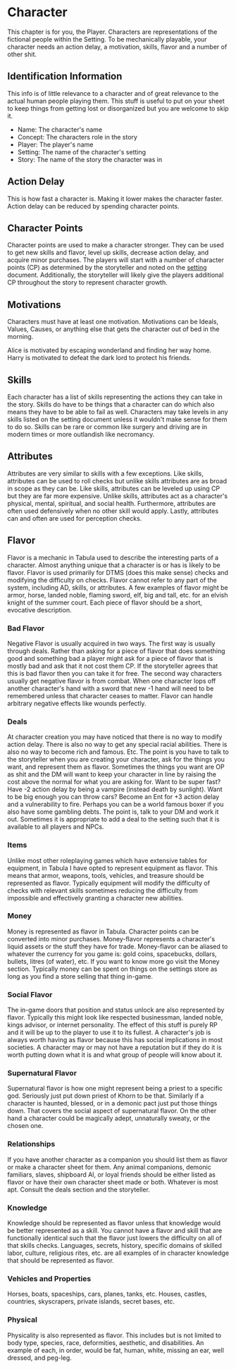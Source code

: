 # Character

This chapter is for you, the Player. Characters are representations of the fictional people within the Setting. To be mechanically playable, your character needs an action delay, a motivation, skills, flavor and a number of other shit.

## Identification Information

This info is of little relevance to a character and of great relevance to the actual human people playing them. This stuff is useful to put on your sheet to keep things from getting lost or disorganized but you are welcome to skip it.

-   Name: The character's name
-   Concept: The characters role in the story
-   Player: The player's name
-   Setting: The name of the character's setting
-   Story: The name of the story the character was in

## Action Delay

This is how fast a character is. Making it lower makes the character faster. Action delay can be reduced by spending character points.

## Character Points

Character points are used to make a character stronger. They can be used to get new skills and flavor, level up skills, decrease action delay, and acquire minor purchases. The players will start with a number of character points (CP) as determined by the storyteller and noted on the [setting](https://docs.google.com/document/d/1IdpkyR5XzUpkYwrZ0e7dhVONLq8gUa03OIkV1lhy-ME/edit#heading=h.j7bs83i9z31d) document. Additionally, the storyteller will likely give the players additional CP throughout the story to represent character growth.

## Motivations

Characters must have at least one motivation. Motivations can be Ideals, Values, Causes, or anything else that gets the character out of bed in the morning.

Alice is motivated by escaping wonderland and finding her way home. Harry is motivated to defeat the dark lord to protect his friends.

## Skills

Each character has a list of skills representing the actions they can take in the story. Skills do have to be things that a character can do which also means they have to be able to fail as well. Characters may take levels in any skills listed on the setting document unless it wouldn't make sense for them to do so. Skills can be rare or common like surgery and driving are in modern times or more outlandish like necromancy.

## Attributes

Attributes are very similar to skills with a few exceptions. Like skills, attributes can be used to roll checks but unlike skills attributes are as broad in scope as they can be. Like skills, attributes can be leveled up using CP but they are far more expensive. Unlike skills, attributes act as a character's physical, mental, spiritual, and social health. Furthermore, attributes are often used defensively when no other skill would apply. Lastly, attributes can and often are used for perception checks.

## Flavor

Flavor is a mechanic in Tabula used to describe the interesting parts of a character. Almost anything unique that a character is or has is likely to be flavor. Flavor is used primarily for DTMS (does this make sense) checks and modifying the difficulty on checks. Flavor cannot refer to any part of the system, including AD, skills, or attributes. A few examples of flavor might be armor, horse, landed noble, flaming sword, elf, big and tall, etc. for an elvish knight of the summer court. Each piece of flavor should be a short, evocative description.

### Bad Flavor

Negative Flavor is usually acquired in two ways. The first way is usually through deals. Rather than asking for a piece of flavor that does something good and something bad a player might ask for a piece of flavor that is mostly bad and ask that it not cost them CP. If the storyteller agrees that this is bad flavor then you can take it for free. The second way characters usually get negative flavor is from combat. When one character lops off another character's hand with a sword that new -1 hand will need to be remembered unless that character ceases to matter. Flavor can handle arbitrary negative effects like wounds perfectly.

### Deals

At character creation you may have noticed that there is no way to modify action delay. There is also no way to get any special racial abilities. There is also no way to become rich and famous. Etc. The point is you have to talk to the storyteller when you are creating your character, ask for the things you want, and represent them as flavor. Sometimes the things you want are OP as shit and the DM will want to keep your character in line by raising the cost above the normal for what you are asking for. Want to be super fast? Have -2 action delay by being a vampire (instead death by sunlight). Want to be big enough you can throw cars? Become an Ent for +3 action delay and a vulnerability to fire. Perhaps you can be a world famous boxer if you also have some gambling debts. The point is, talk to your DM and work it out. Sometimes it is appropriate to add a deal to the setting such that it is available to all players and NPCs.

### Items

Unlike most other roleplaying games which have extensive tables for equipment, in Tabula I have opted to represent equipment as flavor. This means that armor, weapons, tools, vehicles, and treasure should be represented as flavor. Typically equipment will modify the difficulty of checks with relevant skills sometimes reducing the difficulty from impossible and effectively granting a character new abilities.

### Money

Money is represented as flavor in Tabula. Character points can be converted into minor purchases. Money-flavor represents a character's liquid assets or the stuff they have for trade. Money-flavor can be aliased to whatever the currency for you game is: gold coins, spacebucks, dollars, bullets, litres (of water), etc. If you want to know more go visit the Money section. Typically money can be spent on things on the settings store as long as you find a store selling that thing in-game.

### Social Flavor

The in-game doors that position and status unlock are also represented by flavor. Typically this might look like respected businessman, landed noble, kings advisor, or internet personality. The effect of this stuff is purely RP and it will be up to the player to use it to its fullest. A character's job is always worth having as flavor because this has social implications in most societies. A character may or may not have a reputation but if they do it is worth putting down what it is and what group of people will know about it.

### Supernatural Flavor

Supernatural flavor is how one might represent being a priest to a specific god. Seriously just put down priest of Khorn to be that. Similarly if a character is haunted, blessed, or in a demonic pact just put those things down. That covers the social aspect of supernatural flavor. On the other hand a character could be magically adept, unnaturally sweaty, or the chosen one.

### Relationships

If you have another character as a companion you should list them as flavor or make a character sheet for them. Any animal companions, demonic familiars, slaves, shipboard AI, or loyal friends should be either listed as flavor or have their own character sheet made or both. Whatever is most apt. Consult the deals section and the storyteller.

### Knowledge

Knowledge should be represented as flavor unless that knowledge would be better represented as a skill. You cannot have a flavor and skill that are functionally identical such that the flavor just lowers the difficulty on all of that skills checks. Languages, secrets, history, specific domains of skilled labor, culture, religious rites, etc. are all examples of in character knowledge that should be represented as flavor.

### Vehicles and Properties

Horses, boats, spaceships, cars, planes, tanks, etc.
Houses, castles, countries, skyscrapers, private islands, secret bases, etc.

### Physical

Physicality is also represented as flavor. This includes but is not limited to body type, species, race, deformities, aesthetic, and disabilities. An example of each, in order, would be fat, human, white, missing an ear, well dressed, and peg-leg.

